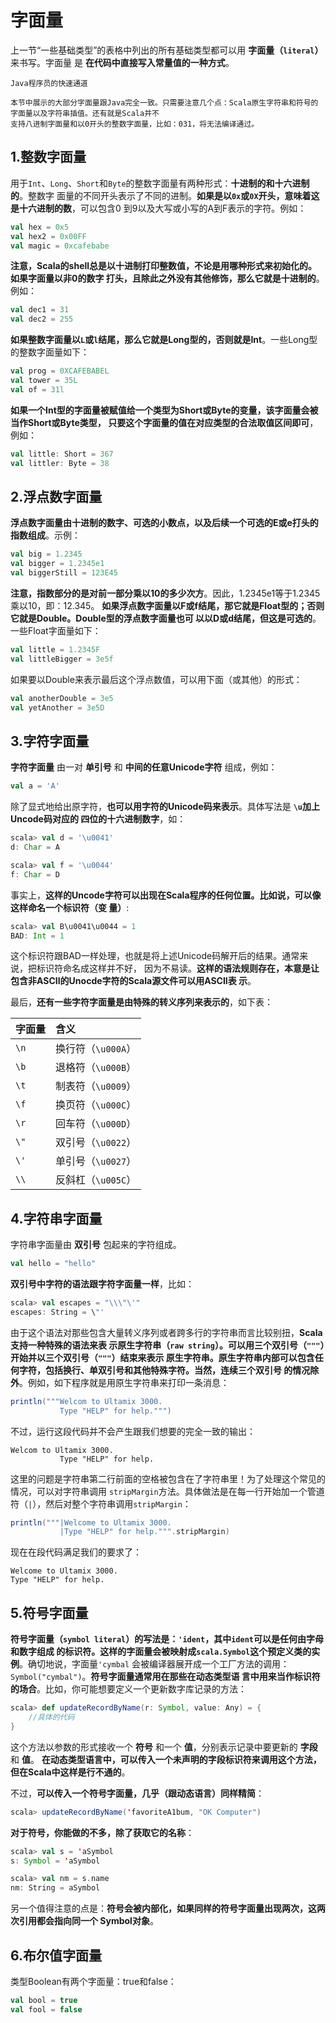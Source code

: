 字面量
================================================================================
上一节“一些基础类型”的表格中列出的所有基础类型都可以用 **字面量（`literal`）** 来书写。字面量
是 **在代码中直接写入常量值的一种方式**。
```
Java程序员的快速通道

本节中展示的大部分字面量跟Java完全一致。只需要注意几个点：Scala原生字符串和符号的字面量以及字符串插值。还有就是Scala并不
支持八进制字面量和以0开头的整数字面量，比如：031，将无法编译通过。
```

## 1.整数字面量
用于`Int`、`Long`、`Short`和`Byte`的整数字面量有两种形式：**十进制的和十六进制的**。整数字
面量的不同开头表示了不同的进制。**如果是以`0x`或`0X`开头，意味着这是十六进制的数**，可以包含0
到9以及大写或小写的A到F表示的字符。例如：
```scala
val hex = 0x5
val hex2 = 0x00FF
val magic = 0xcafebabe
```
**注意，Scala的shell总是以十进制打印整数值，不论是用哪种形式来初始化的。如果字面量以非0的数字
打头，且除此之外没有其他修饰，那么它就是十进制的**。例如：
```scala
val dec1 = 31
val dec2 = 255
```
**如果整数字面量以`L`或`l`结尾，那么它就是Long型的，否则就是Int**。一些Long型的整数字面量如下：
```scala
val prog = 0XCAFEBABEL
val tower = 35L
val of = 31l
```
**如果一个Int型的字面量被赋值给一个类型为Short或Byte的变量，该字面量会被当作Short或Byte类型，
只要这个字面量的值在对应类型的合法取值区间即可**，例如：
```scala
val little: Short = 367
val littler: Byte = 38
```

## 2.浮点数字面量
**浮点数字面量由十进制的数字、可选的小数点，以及后续一个可选的E或e打头的指数组成**。示例：
```scala
val big = 1.2345
val bigger = 1.2345e1
val biggerStill = 123E45
```
**注意，指数部分的是对前一部分乘以10的多少次方**。因此，1.2345e1等于1.2345乘以10，即：12.345。
**如果浮点数字面量以F或f结尾，那它就是Float型的；否则它就是Double。Double型的浮点数字面量也可
以以D或d结尾，但这是可选的**。一些Float字面量如下：
```scala
val little = 1.2345F
val littleBigger = 3e5f
```
如果要以Double来表示最后这个浮点数值，可以用下面（或其他）的形式：
```scala
val anotherDouble = 3e5
val yetAnother = 3e5D
```

## 3.字符字面量
**字符字面量** 由一对 **单引号** 和 **中间的任意Unicode字符** 组成，例如：
```scala
val a = 'A'
```
除了显式地给出原字符，**也可以用字符的Unicode码来表示**。具体写法是 **`\u`加上Uncode码对应的
四位的十六进制数字**，如：
```scala
scala> val d = '\u0041'
d: Char = A

scala> val f = '\u0044'
f: Char = D
```
事实上，**这样的Uncode字符可以出现在Scala程序的任何位置。比如说，可以像这样命名一个标识符（变
量）**:
```scala
scala> val B\u0041\u0044 = 1
BAD: Int = 1
```
这个标识符跟BAD一样处理，也就是将上述Unicode码解开后的结果。通常来说，把标识符命名成这样并不好，
因为不易读。**这样的语法规则存在，本意是让包含非ASCII的Unocde字符的Scala源文件可以用ASCII表
示**。

最后，**还有一些字符字面量是由特殊的转义序列来表示的**，如下表：

| 字面量 | 含义 |
| :------------- | :------------- |
| `\n` | 换行符（`\u000A`） |
| `\b` | 退格符（`\u000B`） |
| `\t` | 制表符（`\u0009`） |
| `\f` | 换页符（`\u000C`） |
| `\r` | 回车符（`\u000D`） |
| `\"` | 双引号（`\u0022`） |
| `\'` | 单引号（`\u0027`） |
| `\\` | 反斜杠（`\u005C`） |

## 4.字符串字面量
字符串字面量由 **双引号** 包起来的字符组成。
```scala
val hello = "hello"
```
**双引号中字符的语法跟字符字面量一样**，比如：
```scala
scala> val escapes = "\\\"\'"
escapes: String = \"'
```
由于这个语法对那些包含大量转义序列或者跨多行的字符串而言比较别扭，**Scala支持一种特殊的语法来表
示原生字符串（`raw string`）。可以用三个双引号（`"""`）开始并以三个双引号（`"""`）结束来表示
原生字符串。原生字符串内部可以包含任何字符，包括换行、单双引号和其他特殊字符。当然，连续三个双引号
的情况除外**。例如，如下程序就是用原生字符串来打印一条消息：
```scala
println("""Welcom to Ultamix 3000.
           Type "HELP" for help.""")
```
不过，运行这段代码并不会产生跟我们想要的完全一致的输出：
```
Welcom to Ultamix 3000.
           Type "HELP" for help.
```
这里的问题是字符串第二行前面的空格被包含在了字符串里！为了处理这个常见的情况，可以对字符串调用
`stripMargin`方法。具体做法是在每一行开始加一个管道符（`|`），然后对整个字符串调用`stripMargin`：
```scala
println("""|Welcome to Ultamix 3000.
           |Type "HELP" for help.""".stripMargin)
```
现在在段代码满足我们的要求了：
```
Welcome to Ultamix 3000.
Type "HELP" for help.
```

## 5.符号字面量
**符号字面量（`symbol literal`）的写法是：`'ident`，其中`ident`可以是任何由字母和数字组成
的标识符。这样的字面量会被映射成`scala.Symbol`这个预定义类的实例**。确切地说，字面量`'cymbal`
会被编译器展开成一个工厂方法的调用：`Symbol("cymbal")`。**符号字面量通常用在那些在动态类型语
言中用来当作标识符的场合**。比如，你可能想要定义一个更新数字库记录的方法：
```scala
scala> def updateRecordByName(r: Symbol, value: Any) = {
    //具体的代码
}
```
这个方法以参数的形式接收一个 **符号** 和一个 **值**，分别表示记录中要更新的 **字段** 和 **值**。
**在动态类型语言中，可以传入一个未声明的字段标识符来调用这个方法，但在Scala中这样是行不通的**。

不过，**可以传入一个符号字面量，几乎（跟动态语言）同样精简**：
```scala
scala> updateRecordByName('favoriteA1bum, "OK Computer")
```
**对于符号，你能做的不多，除了获取它的名称**：
```scala
scala> val s = 'aSymbol
s: Symbol = 'aSymbol

scala> val nm = s.name
nm: String = aSymbol
```
另一个值得注意的点是：**符号会被内部化，如果同样的符号字面量出现两次，这两次引用都会指向同一个
Symbol对象**。

## 6.布尔值字面量
类型Boolean有两个字面量：true和false：
```scala
val bool = true
val fool = false
```
